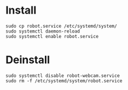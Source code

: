 # Install

```
sudo cp robot.service /etc/systemd/system/
sudo systemctl daemon-reload 
sudo systemctl enable robot.service
```

# Deinstall

```
sudo systemctl disable robot-webcam.service
sudo rm -f /etc/systemd/system/robot.service
```
